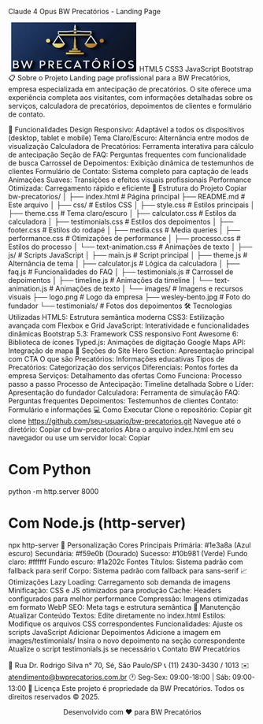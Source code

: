 
Claude 4 Opus
BW Precatórios - Landing Page
<div align="center"> <img src="images/logo.png" alt="BW Precatórios Logo" height="100">
HTML5
CSS3
JavaScript
Bootstrap

</div>
📋 Sobre o Projeto
Landing page profissional para a BW Precatórios, empresa especializada em antecipação de precatórios. O site oferece uma experiência completa aos visitantes, com informações detalhadas sobre os serviços, calculadora de precatórios, depoimentos de clientes e formulário de contato.

🚀 Funcionalidades
Design Responsivo: Adaptável a todos os dispositivos (desktop, tablet e mobile)
Tema Claro/Escuro: Alternância entre modos de visualização
Calculadora de Precatórios: Ferramenta interativa para cálculo de antecipação
Seção de FAQ: Perguntas frequentes com funcionalidade de busca
Carrossel de Depoimentos: Exibição dinâmica de testemunhos de clientes
Formulário de Contato: Sistema completo para captação de leads
Animações Suaves: Transições e efeitos visuais profissionais
Performance Otimizada: Carregamento rápido e eficiente
📁 Estrutura do Projeto
Copiar
bw-precatorios/
│
├── index.html              # Página principal
├── README.md              # Este arquivo
│
├── css/                   # Estilos CSS
│   ├── style.css         # Estilos principais
│   ├── theme.css         # Tema claro/escuro
│   ├── calculator.css    # Estilos da calculadora
│   ├── testimonials.css  # Estilos dos depoimentos
│   ├── footer.css        # Estilos do rodapé
│   ├── media.css         # Media queries
│   ├── performance.css   # Otimizações de performance
│   ├── processo.css      # Estilos do processo
│   └── text-animation.css # Animações de texto
│
├── js/                    # Scripts JavaScript
│   ├── main.js           # Script principal
│   ├── theme.js          # Alternância de tema
│   ├── calculator.js     # Lógica da calculadora
│   ├── faq.js           # Funcionalidades do FAQ
│   ├── testimonials.js   # Carrossel de depoimentos
│   ├── timeline.js       # Animações da timeline
│   └── text-animation.js # Animações de texto
│
└── images/               # Imagens e recursos visuais
    ├── logo.png         # Logo da empresa
    ├── wesley-bento.jpg # Foto do fundador
    └── testimonials/    # Fotos dos depoimentos
🛠️ Tecnologias Utilizadas
HTML5: Estrutura semântica moderna
CSS3: Estilização avançada com Flexbox e Grid
JavaScript: Interatividade e funcionalidades dinâmicas
Bootstrap 5.3: Framework CSS responsivo
Font Awesome 6: Biblioteca de ícones
Typed.js: Animações de digitação
Google Maps API: Integração de mapa
📱 Seções do Site
Hero Section: Apresentação principal com CTA
O que são Precatórios: Informações educativas
Tipos de Precatórios: Categorização dos serviços
Diferenciais: Pontos fortes da empresa
Serviços: Detalhamento das ofertas
Como Funciona: Processo passo a passo
Processo de Antecipação: Timeline detalhada
Sobre o Líder: Apresentação do fundador
Calculadora: Ferramenta de simulação
FAQ: Perguntas frequentes
Depoimentos: Testemunhos de clientes
Contato: Formulário e informações
💻 Como Executar
Clone o repositório:
Copiar
git clone https://github.com/seu-usuario/bw-precatorios.git
Navegue até o diretório:
Copiar
cd bw-precatorios
Abra o arquivo index.html em seu navegador ou use um servidor local:
Copiar
# Com Python
python -m http.server 8000

# Com Node.js (http-server)
npx http-server
🎨 Personalização
Cores Principais
Primária: #1e3a8a (Azul escuro)
Secundária: #f59e0b (Dourado)
Sucesso: #10b981 (Verde)
Fundo claro: #ffffff
Fundo escuro: #1a202c
Fontes
Títulos: Sistema padrão com fallback para serif
Corpo: Sistema padrão com fallback para sans-serif
📈 Otimizações
Lazy Loading: Carregamento sob demanda de imagens
Minificação: CSS e JS otimizados para produção
Cache: Headers configurados para melhor performance
Compressão: Imagens otimizadas em formato WebP
SEO: Meta tags e estrutura semântica
🔧 Manutenção
Atualizar Conteúdo
Textos: Edite diretamente no index.html
Estilos: Modifique os arquivos CSS correspondentes
Funcionalidades: Ajuste os scripts JavaScript
Adicionar Depoimentos
Adicione a imagem em images/testimonials/
Insira o novo depoimento na seção correspondente
Atualize o script testimonials.js se necessário
📞 Contato
BW Precatórios

📍 Rua Dr. Rodrigo Silva n° 70, Sé, São Paulo/SP
📞 (11) 2430-3430 / 1013
✉️ atendimento@bwprecatorios.com.br
🕐 Seg-Sex: 09:00-18:00 | Sáb: 09:00-13:00
📄 Licença
Este projeto é propriedade da BW Precatórios. Todos os direitos reservados © 2025.

<div align="center"> Desenvolvido com ❤️ para BW Precatórios </div>